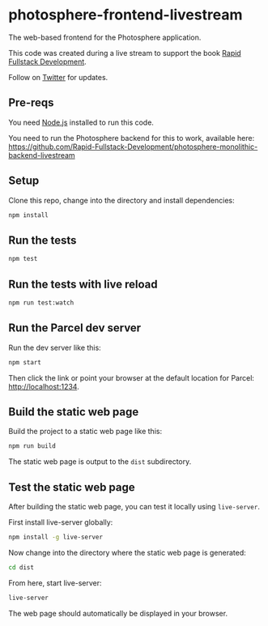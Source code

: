 # photosphere-frontend-livestream

The web-based frontend for the Photosphere application.

This code was created during a live stream to support the book [Rapid Fullstack Development](https://rapidfullstackdevelopment.com/).

Follow on [Twitter](https://twitter.com/codecapers) for updates.

## Pre-reqs

You need [Node.js](https://nodejs.org/) installed to run this code.

You need to run the Photosphere backend for this to work, available here:
https://github.com/Rapid-Fullstack-Development/photosphere-monolithic-backend-livestream

## Setup

Clone this repo, change into the directory and install dependencies:

```bash
npm install
```

## Run the tests

```bash
npm test
```

## Run the tests with live reload

```bash
npm run test:watch
```

## Run the Parcel dev server

Run the dev server like this:

```bash
npm start
```

Then click the link or point your browser at the default location for Parcel: [http://localhost:1234](http://localhost:1234).

## Build the static web page

Build the project to a static web page like this:

```bash
npm run build
```

The static web page is output to the `dist` subdirectory.

## Test the static web page

After building the static web page, you can test it locally using `live-server`.

First install live-server globally:

```bash
npm install -g live-server
```

Now change into the directory where the static web page is generated:

```bash
cd dist
```

From here, start live-server:

```bash
live-server
```

The web page should automatically be displayed in your browser.
